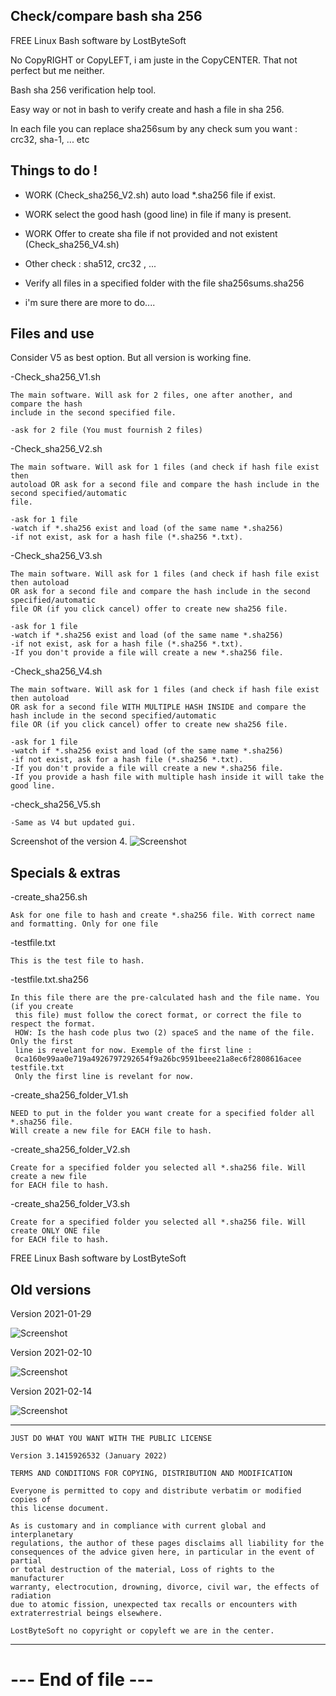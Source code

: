 
Check/compare bash sha 256 
--------------------------------------------------------------------

FREE Linux Bash software by LostByteSoft

No CopyRIGHT or CopyLEFT, i am juste in the CopyCENTER. That not perfect but me neither.

Bash sha 256 verification help tool.

Easy way or not in bash to verify create and hash a file in sha 256.

In each file you can replace sha256sum by any check sum you want : crc32, sha-1, ... etc


Things to do !
--------------------------------------------------------------------

* WORK (Check_sha256_V2.sh) auto load *.sha256 file if exist.
* WORK select the good hash (good line) in file if many is present.
* WORK Offer to create sha file if not provided and not existent (Check_sha256_V4.sh)
* Other check : sha512, crc32 , ...
* Verify all files in a specified folder with the file sha256sums.sha256


* i'm sure there are more to do....

Files and use
--------------------------------------------------------------------

Consider V5 as best option. But all version is working fine.

-Check_sha256_V1.sh

	The main software. Will ask for 2 files, one after another, and compare the hash
	include in the second specified file.
	
	-ask for 2 file (You must fournish 2 files)

-Check_sha256_V2.sh

	The main software. Will ask for 1 files (and check if hash file exist then
	autoload OR ask for a second file and compare the hash include in the second specified/automatic
	file.
	
	-ask for 1 file
	-watch if *.sha256 exist and load (of the same name *.sha256)
	-if not exist, ask for a hash file (*.sha256 *.txt).
	
-Check_sha256_V3.sh

	The main software. Will ask for 1 files (and check if hash file exist then autoload
	OR ask for a second file and compare the hash include in the second specified/automatic
	file OR (if you click cancel) offer to create new sha256 file.
	
	-ask for 1 file
	-watch if *.sha256 exist and load (of the same name *.sha256)	
	-if not exist, ask for a hash file (*.sha256 *.txt).
	-If you don't provide a file will create a new *.sha256 file.
	
-Check_sha256_V4.sh

	The main software. Will ask for 1 files (and check if hash file exist then autoload
	OR ask for a second file WITH MULTIPLE HASH INSIDE and compare the hash include in the second specified/automatic
	file OR (if you click cancel) offer to create new sha256 file.
	
	-ask for 1 file
	-watch if *.sha256 exist and load (of the same name *.sha256)	
	-if not exist, ask for a hash file (*.sha256 *.txt).
	-If you don't provide a file will create a new *.sha256 file.
	-If you provide a hash file with multiple hash inside it will take the good line.
	
-check_sha256_V5.sh

	-Same as V4 but updated gui.

Screenshot of the version 4.
![Screenshot](Picture_8.jpg)


Specials & extras
--------------------------------------------------------------------

-create_sha256.sh

	Ask for one file to hash and create *.sha256 file. With correct name 
	and formatting. Only for one file

-testfile.txt

	This is the test file to hash.

-testfile.txt.sha256

	In this file there are the pre-calculated hash and the file name. You (if you create
	 this file) must follow the corect format, or correct the file to respect the format. 
	 HOW: Is the hash code plus two (2) spaceS and the name of the file. Only the first 
	 line is revelant for now. Exemple of the first line : 
	 0ca160e99aa0e719a4926797292654f9a26bc9591beee21a8ec6f2808616acee  testfile.txt 
	 Only the first line is revelant for now.


-create_sha256_folder_V1.sh

	NEED to put in the folder you want create for a specified folder all *.sha256 file.
	Will create a new file for EACH file to hash.

-create_sha256_folder_V2.sh

	Create for a specified folder you selected all *.sha256 file. Will create a new file 
	for EACH file to hash.
	
-create_sha256_folder_V3.sh

	Create for a specified folder you selected all *.sha256 file. Will create ONLY ONE file 
	for EACH file to hash.


FREE Linux Bash software by LostByteSoft

Old versions
--------------------------------------------------------------------

Version 2021-01-29

![Screenshot](Picture_5.jpg)

Version 2021-02-10

![Screenshot](Picture_6.jpg)

Version 2021-02-14

![Screenshot](Picture_7.jpg)

--------------------------------------------------------------------

	JUST DO WHAT YOU WANT WITH THE PUBLIC LICENSE

	Version 3.1415926532 (January 2022)

	TERMS AND CONDITIONS FOR COPYING, DISTRIBUTION AND MODIFICATION
   
	Everyone is permitted to copy and distribute verbatim or modified copies of
	this license document.

	As is customary and in compliance with current global and interplanetary
	regulations, the author of these pages disclaims all liability for the
	consequences of the advice given here, in particular in the event of partial
	or total destruction of the material, Loss of rights to the manufacturer
	warranty, electrocution, drowning, divorce, civil war, the effects of radiation
	due to atomic fission, unexpected tax recalls or encounters with
	extraterrestrial beings elsewhere.

	LostByteSoft no copyright or copyleft we are in the center.

--------------------------------------------------------------------
# --- End of file ---
